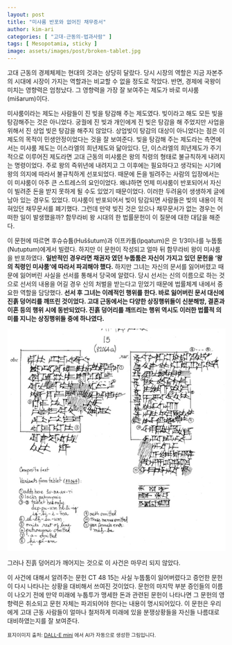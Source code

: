 ```yaml
---
layout: post
title: "미샤룸 반포와 없어진 채무증서"
author: kim-ari
categories: [ "고대-근동의-법과사람" ]
tags: [ Mesopotamia, sticky ] 
image: assets/images/post/broken-tablet.jpg
---
```


고대 근동의 경제체제는 현대의 것과는 상당히 달랐다. 당시 시장의 역할은 지금 자본주의 시대에 시장이 가지는 역할과는 비교할 수 없을 정도로 작았다. 반면, 경제에 국왕이 미치는 영향력은 엄청났다. 그 영향력을 가장 잘 보여주는 제도가 바로 미샤룸(mišarum)이다. 

미샤룸이라는 제도는 사람들이 진 빚을 탕감해 주는 제도였다. 빚이라고 해도 모든 빚을 탕감해주는 것은 아니었다. 궁궐에 진 빚과 개인에게 진 빚은 탕감을 해 주었지만 사업을 위해서 진 상업 빚은 탕감을 해주지 않았다. 상업빚이 탕감의 대상이 아니었다는 점은 이 제도의 목적이 민생안정이었다는 것을 잘 보여준다. 빚을 탕감해 주는 제도라는 측면에서는 미샤룸 제도는 이스라엘의 희년제도와 닮아있다. 단, 이스라엘의 희년제도가 주기적으로 이루어진 제도라면 고대 근동의 미샤룸은 왕의 칙령의 형태로 불규칙하게 내려지는 명령이었다. 주로 왕의 즉위년에 내려지고 그 이후에는 필요하다고 생각되는 시기에 왕의 의지에 따라서 불규칙하게 선포되었다. 때문에 돈을 빌려주는 사람의 입장에서는 이 미샤룸이 아주 큰 스트레스의 요인이었다. 왜냐하면 언제 미샤룸이 반포되어서 자신이 빌려준 돈을 받지 못하게 될 수도 있었기 때문이었다. 이러한 두려움이 생생하게 글에 남아 있는 경우도 있었다. 미샤룸이 반포되어서 빚이 탕감되면 사람들은 빚의 내용이 적혀있던 채무문서를 폐기했다. 그런데 만약 빚진 것은 있으나 채무문서가 없는 경우는 어떠한 일이 발생했을까? 함무라비 왕 시대의 한 법률문헌이 이 질문에 대한 대답을 해준다. 

이 문헌에 따르면 후슈슈튬(Huššutum)과 이프카튬(Ipqatum)은 은 1/3미나를 누뚭툼(Nuṭuptum)에게서 빌렸다. 하지만 이 문헌이 작성되고 얼마 뒤 함무라비 왕이 미샤룸을 반포하였다. __일반적인 경우라면 채권자 였던 누뚭툼은 자신이 가지고 있던 문헌을 ‘왕의 칙령인 미샤룸’에 따라서 파괴해야 했다.__ 하지만 그녀는 자신의 문서를 잃어버렸고 때문에 잃어버린 사실을 선서를 통해서 당국에 알렸다. 당시 선서는 신의 이름으로 하는 것으로 선서의 내용을 어길 경우 신의 처벌을 받는다고 믿었기 때문에 법률체계 내에서 중요한 역할을 담당했다. __선서 후 그녀는 이례적인 행위를 한다. 바로 잃어버린 문서 대신에 진흙 덩어리를 깨뜨린 것이었다. 고대 근동에서는 다양한 상징행위들이 신분해방, 결혼과 이혼 등의 행위 시에 동반되었다. 진흙 덩어리를 깨뜨리는 행위 역시도 이러한 법률적 의미를 지니는 상징행위들 중에 하나였다.__

![](/assets/images/post/tablet-ct-48-15.jpg)

그러나 진흙 덩어리가 깨어지는 것으로 이 사건은 마무리 되지 않았다. 

이 사건에 대해서 알려주는 문헌 CT 48 15는 사실 누뚭툼이 잃어버렸다고 증언한 문헌이 다시 나타나는 상황을 대비해서 쓰여진 것이었다. 문헌의 마지막 부분 증인들의 이름이 나오기 전에 만약 미래에 누툽투가 맹세한 돈과 관련된 문헌이 나타나면 그 문헌의 영향력은 취소되고 문헌 자체는 파괴되어야 한다는 내용이 명시되어있다. 이 문헌은 우리에게 고대 근동 사람들이 얼마나 철저하게 미래에 있을 분쟁상황들을 자신들 나름대로 대비하였는지를 잘 보여준다.


<span class="text-muted"><small>표지이미지 출처: <a href="https://huggingface.co/spaces/dalle-mini/dalle-mini" target="_blank">DALL-E mini</a> 에서 AI가 자동으로 생성한 그림입니다.</small></span>
